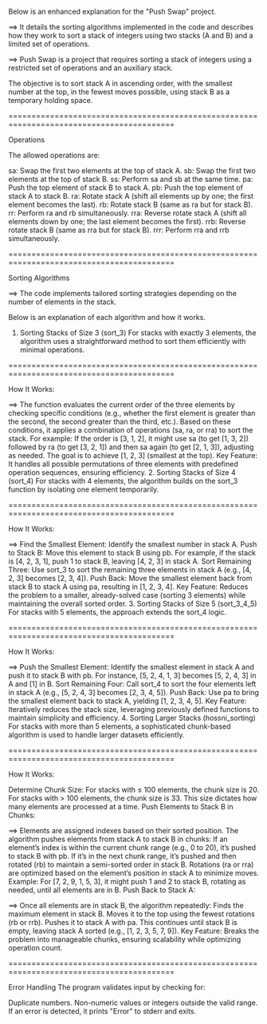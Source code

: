 Below is an enhanced explanation for the "Push Swap" project. 

==> It details the sorting algorithms implemented in the code and describes how they work to sort a stack of integers using two stacks (A and B) and a limited set of operations.

==> Push Swap is a project that requires sorting a stack of integers using a restricted set of operations and an auxiliary stack. 

The objective is to sort stack A in ascending order, with the smallest number at the top, in the fewest moves possible, using stack B as a temporary holding space.

==========================================================================================

Operations

The allowed operations are:

sa: Swap the first two elements at the top of stack A.
sb: Swap the first two elements at the top of stack B.
ss: Perform sa and sb at the same time.
pa: Push the top element of stack B to stack A.
pb: Push the top element of stack A to stack B.
ra: Rotate stack A (shift all elements up by one; the first element becomes the last).
rb: Rotate stack B (same as ra but for stack B).
rr: Perform ra and rb simultaneously.
rra: Reverse rotate stack A (shift all elements down by one; the last element becomes the first).
rrb: Reverse rotate stack B (same as rra but for stack B).
rrr: Perform rra and rrb simultaneously.

==========================================================================================

Sorting Algorithms

==> The code implements tailored sorting strategies depending on the number of elements in the stack. 

Below is an explanation of each algorithm and how it works.

1. Sorting Stacks of Size 3 (sort_3)
For stacks with exactly 3 elements, the algorithm uses a straightforward method to sort them efficiently with minimal operations.


==========================================================================================

How It Works:

==> The function evaluates the current order of the three elements by checking specific conditions (e.g., whether the first element is greater than the second, the second greater than the third, etc.).
Based on these conditions, it applies a combination of operations (sa, ra, or rra) to sort the stack. For example:
If the order is [3, 1, 2], it might use sa (to get [1, 3, 2]) followed by ra (to get [3, 2, 1]) and then sa again (to get [2, 1, 3]), adjusting as needed.
The goal is to achieve [1, 2, 3] (smallest at the top).
Key Feature: It handles all possible permutations of three elements with predefined operation sequences, ensuring efficiency.
2. Sorting Stacks of Size 4 (sort_4)
For stacks with 4 elements, the algorithm builds on the sort_3 function by isolating one element temporarily.


==========================================================================================

How It Works:

==> Find the Smallest Element: Identify the smallest number in stack A.
Push to Stack B: Move this element to stack B using pb. For example, if the stack is [4, 2, 3, 1], push 1 to stack B, leaving [4, 2, 3] in stack A.
Sort Remaining Three: Use sort_3 to sort the remaining three elements in stack A (e.g., [4, 2, 3] becomes [2, 3, 4]).
Push Back: Move the smallest element back from stack B to stack A using pa, resulting in [1, 2, 3, 4].
Key Feature: Reduces the problem to a smaller, already-solved case (sorting 3 elements) while maintaining the overall sorted order.
3. Sorting Stacks of Size 5 (sort_3_4_5)
For stacks with 5 elements, the approach extends the sort_4 logic.


==========================================================================================

How It Works:

==> Push the Smallest Element: Identify the smallest element in stack A and push it to stack B with pb. For instance, [5, 2, 4, 1, 3] becomes [5, 2, 4, 3] in A and [1] in B.
Sort Remaining Four: Call sort_4 to sort the four elements left in stack A (e.g., [5, 2, 4, 3] becomes [2, 3, 4, 5]).
Push Back: Use pa to bring the smallest element back to stack A, yielding [1, 2, 3, 4, 5].
Key Feature: Iteratively reduces the stack size, leveraging previously defined functions to maintain simplicity and efficiency.
4. Sorting Larger Stacks (hossni_sorting)
For stacks with more than 5 elements, a sophisticated chunk-based algorithm is used to handle larger datasets efficiently.


==========================================================================================

How It Works:

Determine Chunk Size:
For stacks with ≤ 100 elements, the chunk size is 20.
For stacks with > 100 elements, the chunk size is 33.
This size dictates how many elements are processed at a time.
Push Elements to Stack B in Chunks:

==> Elements are assigned indexes based on their sorted position.
The algorithm pushes elements from stack A to stack B in chunks:
If an element’s index is within the current chunk range (e.g., 0 to 20), it’s pushed to stack B with pb.
If it’s in the next chunk range, it’s pushed and then rotated (rb) to maintain a semi-sorted order in stack B.
Rotations (ra or rra) are optimized based on the element’s position in stack A to minimize moves.
Example: For [7, 2, 9, 1, 5, 3], it might push 1 and 2 to stack B, rotating as needed, until all elements are in B.
Push Back to Stack A:

==> Once all elements are in stack B, the algorithm repeatedly:
Finds the maximum element in stack B.
Moves it to the top using the fewest rotations (rb or rrb).
Pushes it to stack A with pa.
This continues until stack B is empty, leaving stack A sorted (e.g., [1, 2, 3, 5, 7, 9]).
Key Feature: Breaks the problem into manageable chunks, ensuring scalability while optimizing operation count.

==========================================================================================

Error Handling
The program validates input by checking for:

Duplicate numbers.
Non-numeric values or integers outside the valid range.
If an error is detected, it prints "Error" to stderr and exits.
